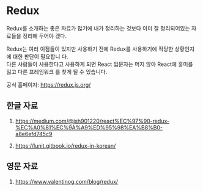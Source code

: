 # Redux

Redux를 소개하는 좋은 자료가 많기에 내가 정리하는 것보다 이미 잘 정리되어있는 자료들을 정리해 두어야
겠다.

Redux는 여러 이점들이 있지만 사용하기 전에 Redux를 사용하기에 적당한 상황인지에 대한 판단이 필요합니
다.  
다른 사람들이 사용한다고 사용하게 되면 React 입문자는 머지 않아 React에 흥미를 잃고 다른 프레임워크
를 찾게 될 수 있습니다.

공식 홈페이지: https://redux.js.org/

## 한글 자료

1. https://medium.com/@jsh901220/react%EC%97%90-redux-%EC%A0%81%EC%9A%A9%ED%95%98%EA%B8%B0-a8e6efd745c9

2. https://lunit.gitbook.io/redux-in-korean/

## 영문 자료

1. https://www.valentinog.com/blog/redux/
